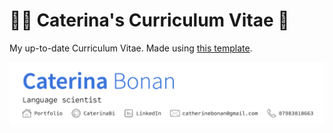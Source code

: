 # 👩‍🎓 Caterina's Curriculum Vitae 🤖

My up-to-date Curriculum Vitae. Made using [this template](https://www.overleaf.com/latex/templates/plushcv/jybpnsftmdkf).

![This is a screenshot of the header chosen for my CV.](/curriculum_files/images/header.png)

